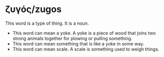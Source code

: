 # ζυγός/zugos
This word is a type of thing. It is a noun.
* This word can mean a yoke. A yoke is a piece of wood that joins two strong animals together for plowing or pulling something.
* This word can mean something that is like a yoke in some way. 
* This word can mean scale. A scale is something used to weigh things. 
